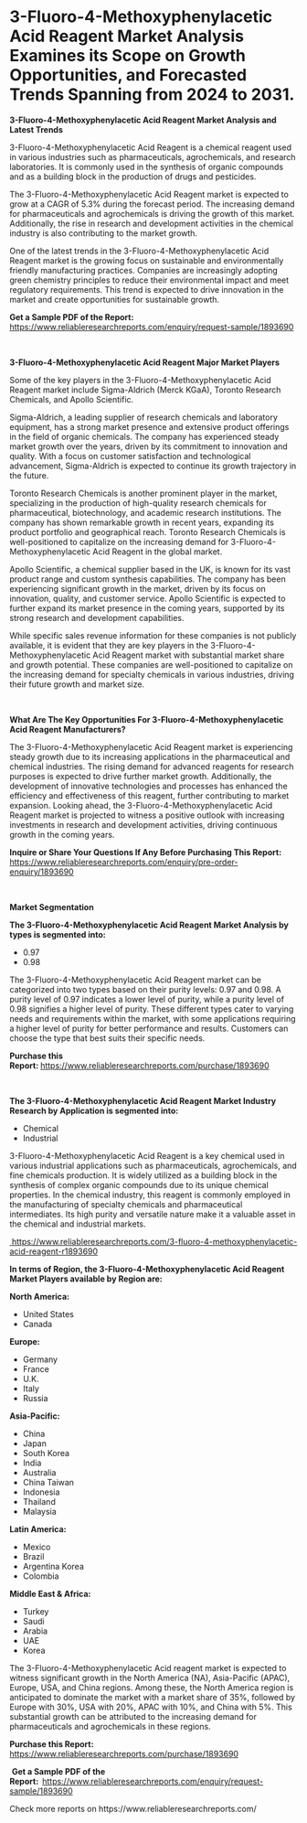 <p><h1>3-Fluoro-4-Methoxyphenylacetic Acid Reagent Market Analysis Examines its Scope on Growth Opportunities, and Forecasted Trends Spanning from 2024 to 2031.</h1></p><p><strong>3-Fluoro-4-Methoxyphenylacetic Acid Reagent Market Analysis and Latest Trends</strong></p>
<p><p>3-Fluoro-4-Methoxyphenylacetic Acid Reagent is a chemical reagent used in various industries such as pharmaceuticals, agrochemicals, and research laboratories. It is commonly used in the synthesis of organic compounds and as a building block in the production of drugs and pesticides.</p><p>The 3-Fluoro-4-Methoxyphenylacetic Acid Reagent market is expected to grow at a CAGR of 5.3% during the forecast period. The increasing demand for pharmaceuticals and agrochemicals is driving the growth of this market. Additionally, the rise in research and development activities in the chemical industry is also contributing to the market growth.</p><p>One of the latest trends in the 3-Fluoro-4-Methoxyphenylacetic Acid Reagent market is the growing focus on sustainable and environmentally friendly manufacturing practices. Companies are increasingly adopting green chemistry principles to reduce their environmental impact and meet regulatory requirements. This trend is expected to drive innovation in the market and create opportunities for sustainable growth.</p></p>
<p><strong>Get a Sample PDF of the Report:&nbsp;</strong> <a href="https://www.reliableresearchreports.com/enquiry/request-sample/1893690">https://www.reliableresearchreports.com/enquiry/request-sample/1893690</a></p>
<p>&nbsp;</p>
<p><strong>3-Fluoro-4-Methoxyphenylacetic Acid Reagent Major Market Players</strong></p>
<p><p>Some of the key players in the 3-Fluoro-4-Methoxyphenylacetic Acid Reagent market include Sigma-Aldrich (Merck KGaA), Toronto Research Chemicals, and Apollo Scientific. </p><p>Sigma-Aldrich, a leading supplier of research chemicals and laboratory equipment, has a strong market presence and extensive product offerings in the field of organic chemicals. The company has experienced steady market growth over the years, driven by its commitment to innovation and quality. With a focus on customer satisfaction and technological advancement, Sigma-Aldrich is expected to continue its growth trajectory in the future.</p><p>Toronto Research Chemicals is another prominent player in the market, specializing in the production of high-quality research chemicals for pharmaceutical, biotechnology, and academic research institutions. The company has shown remarkable growth in recent years, expanding its product portfolio and geographical reach. Toronto Research Chemicals is well-positioned to capitalize on the increasing demand for 3-Fluoro-4-Methoxyphenylacetic Acid Reagent in the global market.</p><p>Apollo Scientific, a chemical supplier based in the UK, is known for its vast product range and custom synthesis capabilities. The company has been experiencing significant growth in the market, driven by its focus on innovation, quality, and customer service. Apollo Scientific is expected to further expand its market presence in the coming years, supported by its strong research and development capabilities.</p><p>While specific sales revenue information for these companies is not publicly available, it is evident that they are key players in the 3-Fluoro-4-Methoxyphenylacetic Acid Reagent market with substantial market share and growth potential. These companies are well-positioned to capitalize on the increasing demand for specialty chemicals in various industries, driving their future growth and market size.</p></p>
<p>&nbsp;</p>
<p><strong>What Are The Key Opportunities For 3-Fluoro-4-Methoxyphenylacetic Acid Reagent Manufacturers?</strong></p>
<p><p>The 3-Fluoro-4-Methoxyphenylacetic Acid Reagent market is experiencing steady growth due to its increasing applications in the pharmaceutical and chemical industries. The rising demand for advanced reagents for research purposes is expected to drive further market growth. Additionally, the development of innovative technologies and processes has enhanced the efficiency and effectiveness of this reagent, further contributing to market expansion. Looking ahead, the 3-Fluoro-4-Methoxyphenylacetic Acid Reagent market is projected to witness a positive outlook with increasing investments in research and development activities, driving continuous growth in the coming years.</p></p>
<p><strong>Inquire or Share Your Questions If Any Before Purchasing This Report:</strong> <a href="https://www.reliableresearchreports.com/enquiry/pre-order-enquiry/1893690">https://www.reliableresearchreports.com/enquiry/pre-order-enquiry/1893690</a></p>
<p>&nbsp;</p>
<p><strong>Market Segmentation</strong></p>
<p><strong>The 3-Fluoro-4-Methoxyphenylacetic Acid Reagent Market Analysis by types is segmented into:</strong></p>
<p><ul><li>0.97</li><li>0.98</li></ul></p>
<p><p>The 3-Fluoro-4-Methoxyphenylacetic Acid Reagent market can be categorized into two types based on their purity levels: 0.97 and 0.98. A purity level of 0.97 indicates a lower level of purity, while a purity level of 0.98 signifies a higher level of purity. These different types cater to varying needs and requirements within the market, with some applications requiring a higher level of purity for better performance and results. Customers can choose the type that best suits their specific needs.</p></p>
<p><strong>Purchase this Report:&nbsp;</strong><a href="https://www.reliableresearchreports.com/purchase/1893690">https://www.reliableresearchreports.com/purchase/1893690</a></p>
<p>&nbsp;</p>
<p><strong>The 3-Fluoro-4-Methoxyphenylacetic Acid Reagent Market Industry Research by Application is segmented into:</strong></p>
<p><ul><li>Chemical</li><li>Industrial</li></ul></p>
<p><p>3-Fluoro-4-Methoxyphenylacetic Acid Reagent is a key chemical used in various industrial applications such as pharmaceuticals, agrochemicals, and fine chemicals production. It is widely utilized as a building block in the synthesis of complex organic compounds due to its unique chemical properties. In the chemical industry, this reagent is commonly employed in the manufacturing of specialty chemicals and pharmaceutical intermediates. Its high purity and versatile nature make it a valuable asset in the chemical and industrial markets.</p></p>
<p><a href="https://www.reliableresearchreports.com/3-fluoro-4-methoxyphenylacetic-acid-reagent-r1893690">&nbsp;https://www.reliableresearchreports.com/3-fluoro-4-methoxyphenylacetic-acid-reagent-r1893690</a></p>
<p><strong>In terms of Region, the 3-Fluoro-4-Methoxyphenylacetic Acid Reagent Market Players available by Region are:</strong></p>
<p>
    <p> <strong> North America: </strong>
        <ul>
            <li>United States</li>
            <li>Canada</li>
        </ul>
        </p> 
    <p> <strong> Europe: </strong>
        <ul>
            <li>Germany</li>
            <li>France</li>
            <li>U.K.</li>
            <li>Italy</li>
            <li>Russia</li>
        </ul>
        </p> 
    <p> <strong> Asia-Pacific: </strong>
        <ul>
            <li>China</li>
            <li>Japan</li>
            <li>South Korea</li>
            <li>India</li>
            <li>Australia</li>
            <li>China Taiwan</li>
            <li>Indonesia</li>
            <li>Thailand</li>
            <li>Malaysia</li>
        </ul>
        </p> 
    <p> <strong> Latin America: </strong>
        <ul>
            <li>Mexico</li>
            <li>Brazil</li>
            <li>Argentina Korea</li>
            <li>Colombia</li>
        </ul>
        </p> 
    <p> <strong> Middle East & Africa: </strong>
        <ul>
            <li>Turkey</li>
            <li>Saudi</li>
            <li>Arabia</li>
            <li>UAE</li>
            <li>Korea</li>
        </ul>
    </p>
    </p>
<p><p>The 3-Fluoro-4-Methoxyphenylacetic Acid reagent market is expected to witness significant growth in the North America (NA), Asia-Pacific (APAC), Europe, USA, and China regions. Among these, the North America region is anticipated to dominate the market with a market share of 35%, followed by Europe with 30%, USA with 20%, APAC with 10%, and China with 5%. This substantial growth can be attributed to the increasing demand for pharmaceuticals and agrochemicals in these regions.</p></p>
<p><strong>Purchase this Report: </strong><a href="https://www.reliableresearchreports.com/purchase/1893690">https://www.reliableresearchreports.com/purchase/1893690</a></p>
<p>&nbsp;<strong>Get a Sample PDF of the Report:&nbsp;&nbsp;</strong><a href="https://www.reliableresearchreports.com/enquiry/request-sample/1893690">https://www.reliableresearchreports.com/enquiry/request-sample/1893690</a></p>
<p><strong></strong></p>
<p>Check more reports on https://www.reliableresearchreports.com/</p>